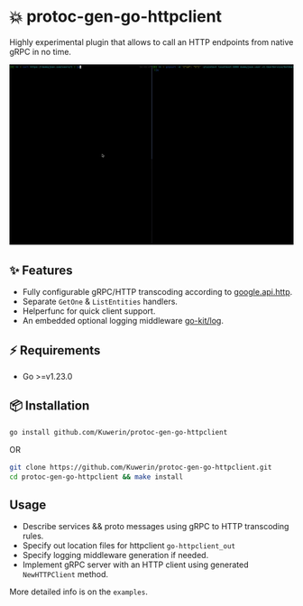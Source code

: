 # 💥 protoc-gen-go-httpclient

Highly experimental plugin that allows to call an HTTP endpoints from native gRPC in no time.

![gif](assets/1.gif)

## ✨ Features

- Fully configurable gRPC/HTTP transcoding according to [google.api.http](https://cloud.google.com/endpoints/docs/grpc/transcoding). 
- Separate `GetOne` & `ListEntities` handlers.
- Helperfunc for quick client support.
- An embedded optional logging middleware [go-kit/log](https://github.com/go-kit/kit/tree/master/log).

## ⚡️ Requirements

- Go >=v1.23.0

## 📦 Installation

```bash
go install github.com/Kuwerin/protoc-gen-go-httpclient
```

OR

```bash
git clone https://github.com/Kuwerin/protoc-gen-go-httpclient.git
cd protoc-gen-go-httpclient && make install
```

## Usage

- Describe services && proto messages using gRPC to HTTP transcoding rules.
- Specify out location files for httpclient `go-httpclient_out`
- Specify logging middleware generation if needed.
- Implement gRPC server with an HTTP client using generated `NewHTTPClient` method.

More detailed info is on the `examples`.
